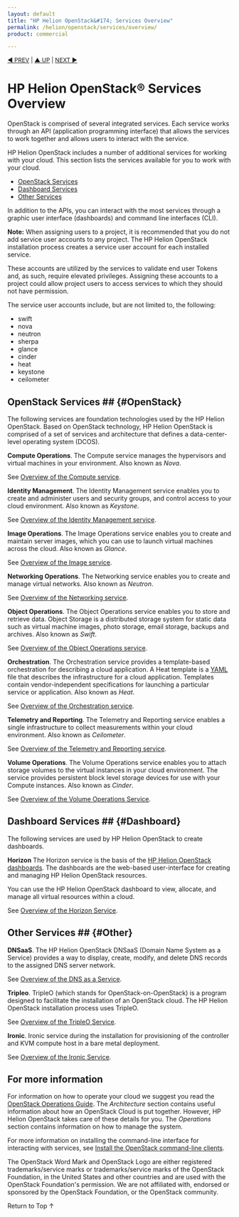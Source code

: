 ```yaml
---
layout: default
title: "HP Helion OpenStack&#174; Services Overview"
permalink: /helion/openstack/services/overview/
product: commercial

---
```

<!--PUBLISHED-->

<script>

function PageRefresh {
onLoad="window.refresh"
}

PageRefresh();

</script>


<p style="font-size: small;"> <a href="/helion/openstack/technical-overview/">&#9664; PREV</a> | <a href="/helion/openstack/">&#9650; UP</a> | <a href="/helion/openstack/support-matrix-beta/"> NEXT &#9654</a> </p>


# HP Helion OpenStack&reg; Services Overview #

OpenStack is comprised of several integrated services. Each service works through an API (application programming interface) that allows the services to work together and allows users to interact with the service.

HP Helion OpenStack includes a number of additional services for working with your cloud. This section lists the services available for you to work with your cloud.

- [OpenStack Services](#OpenStack)
- [Dashboard Services](#Dashboard)
- [Other Services](#Other)

In addition to the APIs, you can interact with the most services through a graphic user interface (dashboards) and command line interfaces (CLI).

**Note:** When assigning users to a project, it is recommended that you do not add service user accounts to any project. The HP Helion OpenStack installation process creates a service user account for each installed service. 

These accounts are utilized by the services to validate end user Tokens and, as such, require elevated privileges. 
Assigning these accounts to a project could allow project users to access services to which they should not have permission. 

The service user accounts include, but are not limited to, the following:

- swift
- nova
- neutron
- sherpa
- glance
- cinder
- heat
- keystone
- ceilometer


## OpenStack Services ## {#OpenStack}

The following services are foundation technologies used by the HP Helion OpenStack. Based on OpenStack technology, HP Helion OpenStack is comprised of a set of services and architecture that defines a data-center-level operating system (DCOS).

**Compute Operations**. The Compute service manages the hypervisors and virtual machines in your environment. Also known as *Nova*. 

See [Overview of the Compute service](/helion/openstack/services/compute/overview).

**Identity Management**. The Identity Management service enables you to create and administer users and security groups, and control access to your cloud environment. Also known as *Keystone*.

See [Overview of the Identity Management service](/helion/openstack/services/identity/overview).

**Image Operations**. The Image Operations service enables you to create and maintain server images, which you can use to launch virtual machines across the cloud. Also known as *Glance*.

See [Overview of the Image service](/helion/openstack/services/imaging/overview).

**Networking Operations**. The Networking service enables you to create and manage virtual networks. Also known as *Neutron*.

See [Overview of the Networking service](/helion/openstack/services/networking/overview).

**Object Operations**. The Object Operations service enables you to store and retrieve data. Object Storage is a distributed storage system for static data such as virtual machine images, photo storage, email storage, backups and archives. Also known as *Swift*.

See [Overview of the Object Operations service](/helion/openstack/services/object/overview).

**Orchestration**. The Orchestration service provides a template-based orchestration for describing a cloud application. A Heat template is a [YAML](http://www.yaml.org/) file that describes the infrastructure for a cloud application. Templates contain vendor-independent specifications for launching a particular service or application.  Also known as *Heat*.

See [Overview of the Orchestration service](/helion/openstack/services/orchestration/overview).

**Telemetry and Reporting**. The Telemetry and Reporting service enables a single infrastructure to collect measurements within your cloud environment.  Also known as *Ceilometer*.

See [Overview of the Telemetry and Reporting service](/helion/openstack/services/reporting/overview).

**Volume Operations**. The Volume Operations service enables you to attach storage volumes to the virtual instances in your cloud environment. The service provides persistent block level storage devices for use with your Compute instances. Also known as *Cinder*.

See [Overview of the Volume Operations Service](/helion/openstack/services/volume/overview).

## Dashboard Services ## {#Dashboard}

The following services are used by HP Helion OpenStack to create dashboards.

**Horizon** The Horizon service is the basis of the [HP Helion OpenStack dashboards](/helion/openstack/dashboard/how-works/). The dashboards are the web-based user-interface for creating and managing HP Helion OpenStack resources.

You can use the HP Helion OpenStack dashboard to view, allocate, and manage all virtual resources within a cloud. 

See [Overview of the Horizon Service](/helion/openstack/services/horizon/overview/).
<!-- Not in Commerical
**Loom**. The Loom service facilitates the comprehension and manipulation of complex systems using the Unity dashboard.

See [Overview of the Loom Service](/helion/openstack/services/loom/overview/).
-->
## Other Services ## {#Other}

**DNSaaS**. The HP Helion OpenStack DNSaaS (Domain Name System as a Service) provides a way to display, create, modify, and delete DNS records to the assigned DNS server network. 

See [Overview of the DNS as a Service](/helion/openstack/services/dns/overview/).

**Tripleo**. TripleO (which stands for OpenStack-on-OpenStack) is a program designed to facilitate the installation of an OpenStack cloud. The HP Helion OpenStack installation process uses TripleO.

See [Overview of the TripleO Service](/helion/openstack/services/tripleo/overview/).

**Ironic**. Ironic service during the installation for provisioning of the controller and KVM compute host in a bare metal deployment.

See [Overview of the Ironic Service](/helion/openstack/services/ironic/overview/).

## For more information ##

For information on how to operate your cloud we suggest you read the [OpenStack Operations Guide](http://docs.openstack.org/ops/). The *Architecture* section contains useful information about how an OpenStack Cloud is put together. However, HP Helion OpenStack takes care of these details for you. The *Operations* section contains information on how to manage the system.

For more information on installing the command-line interface for interacting with services, see [Install the OpenStack command-line clients](http://docs.openstack.org/user-guide/content/install_clients.html).

The OpenStack Word Mark and OpenStack Logo are either registered trademarks/service marks or trademarks/service marks of the OpenStack Foundation, in the United States and other countries and are used with the OpenStack Foundation's permission. We are not affiliated with, endorsed or sponsored by the OpenStack Foundation, or the OpenStack community.

 <a href="#top" style="padding:14px 0px 14px 0px; text-decoration: none;"> Return to Top &#8593; </a>

<!-- Not in beta
Capability Tagging
The Capability Tagging service provides the ability to describe requirements and capabilities using a common ontology and to tag (or, assign) requirements and capabilities to cloud resources. Also known as Graffiti or Peer
/helion/openstack/services/peer/getting-started/

## Value-Add Services ##

The following services are 

**Eden**. The Eden framework is used to build all the HP Helion OpenStack services. It provides common functionality across all services. 

Eden also provides scalability and manageability around services and a way to view and control how those services are performing

- [Overview of the Eden service](/helion/openstack/services/eden/overview)

**Graffiti** The Graffiti service is a resource pool registry, which allows you to access your cloud environment. The Graffiti service allows for a hybrid cloud approach for sharing resources. For example, Graffiti enables you to use the HP Helion OpenStack environment in conjunction with your internal private cloud services. Also known as *Peer*.

- [Overview of the Graffiti service](/helion/openstack/services/peer/overview)

**Eve**. Provisioning, templates, build around templates
provisioning service allowing you to create templates and provision those templates for infrastructure. This allows to take advantage of the orchestration feature in HP Helion OpenStack and OpenStack. Eve can be used across multiple clouds
The Eve service is an infrastructure topology provisioning service. Eve allows you to provision TOSCA-based infrastructure topology designs 

- [Overview of the Eve service](/helion/openstack/services/eve/overview)

**Focus** Managing templates, binding documents, versioning. An internal service to manage the documents and templates. Versioning and document relationship is also a function provided by Focus.
the Topology Design Registry and Repository Service. Focus provides for persistent store and management of TOSCA-based templates.
- [Overview of the Compute service](/helion/openstack/services/focus/overview)

-->

